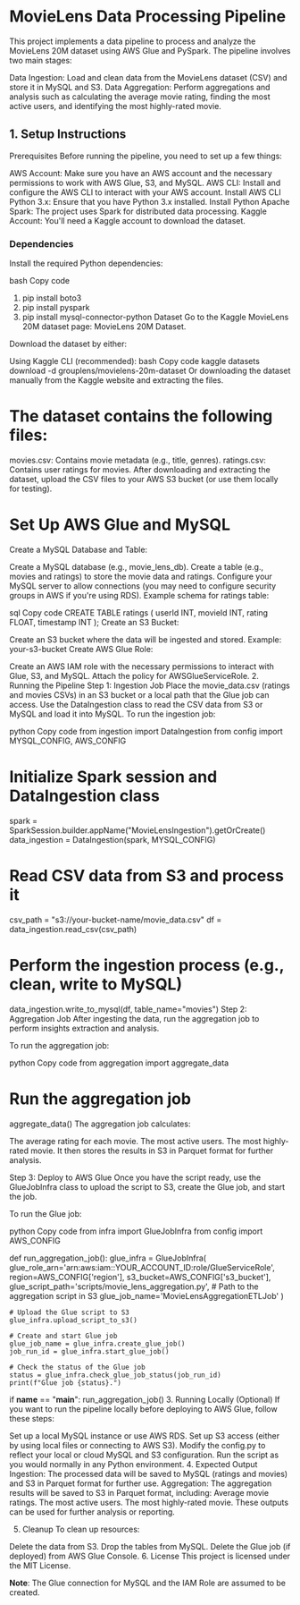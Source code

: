 # MovieLens Data Processing Pipeline
This project implements a data pipeline to process and analyze the MovieLens 20M dataset using AWS Glue and PySpark. The pipeline involves two main stages:

Data Ingestion: Load and clean data from the MovieLens dataset (CSV) and store it in MySQL and S3.
Data Aggregation: Perform aggregations and analysis such as calculating the average movie rating, finding the most active users, and identifying the most highly-rated movie.
## 1. Setup Instructions
Prerequisites
Before running the pipeline, you need to set up a few things:

AWS Account: Make sure you have an AWS account and the necessary permissions to work with AWS Glue, S3, and MySQL.
AWS CLI: Install and configure the AWS CLI to interact with your AWS account. Install AWS CLI
Python 3.x: Ensure that you have Python 3.x installed. Install Python
Apache Spark: The project uses Spark for distributed data processing.
Kaggle Account: You'll need a Kaggle account to download the dataset.
### Dependencies
Install the required Python dependencies:

bash
Copy code
1. pip install boto3
2. pip install pyspark
2. pip install mysql-connector-python
Dataset
Go to the Kaggle MovieLens 20M dataset page: MovieLens 20M Dataset.

Download the dataset by either:

Using Kaggle CLI (recommended):
bash
Copy code
kaggle datasets download -d grouplens/movielens-20m-dataset
Or downloading the dataset manually from the Kaggle website and extracting the files.
# The dataset contains the following files:

movies.csv: Contains movie metadata (e.g., title, genres).
ratings.csv: Contains user ratings for movies.
After downloading and extracting the dataset, upload the CSV files to your AWS S3 bucket (or use them locally for testing).

# Set Up AWS Glue and MySQL
Create a MySQL Database and Table:

Create a MySQL database (e.g., movie_lens_db).
Create a table (e.g., movies and ratings) to store the movie data and ratings.
Configure your MySQL server to allow connections (you may need to configure security groups in AWS if you're using RDS).
Example schema for ratings table:

sql
Copy code
CREATE TABLE ratings (
    userId INT,
    movieId INT,
    rating FLOAT,
    timestamp INT
);
Create an S3 Bucket:

Create an S3 bucket where the data will be ingested and stored.
Example: your-s3-bucket
Create AWS Glue Role:

Create an AWS IAM role with the necessary permissions to interact with Glue, S3, and MySQL. Attach the policy for AWSGlueServiceRole.
2. Running the Pipeline
Step 1: Ingestion Job
Place the movie_data.csv (ratings and movies CSVs) in an S3 bucket or a local path that the Glue job can access.
Use the DataIngestion class to read the CSV data from S3 or MySQL and load it into MySQL.
To run the ingestion job:

python
Copy code
from ingestion import DataIngestion
from config import MYSQL_CONFIG, AWS_CONFIG

# Initialize Spark session and DataIngestion class
spark = SparkSession.builder.appName("MovieLensIngestion").getOrCreate()
data_ingestion = DataIngestion(spark, MYSQL_CONFIG)

# Read CSV data from S3 and process it
csv_path = "s3://your-bucket-name/movie_data.csv"
df = data_ingestion.read_csv(csv_path)

# Perform the ingestion process (e.g., clean, write to MySQL)
data_ingestion.write_to_mysql(df, table_name="movies")
Step 2: Aggregation Job
After ingesting the data, run the aggregation job to perform insights extraction and analysis.

To run the aggregation job:

python
Copy code
from aggregation import aggregate_data

# Run the aggregation job
aggregate_data()
The aggregation job calculates:

The average rating for each movie.
The most active users.
The most highly-rated movie.
It then stores the results in S3 in Parquet format for further analysis.

Step 3: Deploy to AWS Glue
Once you have the script ready, use the GlueJobInfra class to upload the script to S3, create the Glue job, and start the job.

To run the Glue job:

python
Copy code
from infra import GlueJobInfra
from config import AWS_CONFIG

def run_aggregation_job():
    glue_infra = GlueJobInfra(
        glue_role_arn='arn:aws:iam::YOUR_ACCOUNT_ID:role/GlueServiceRole',
        region=AWS_CONFIG['region'],
        s3_bucket=AWS_CONFIG['s3_bucket'],
        glue_script_path='scripts/movie_lens_aggregation.py',  # Path to the aggregation script in S3
        glue_job_name='MovieLensAggregationETLJob'
    )

    # Upload the Glue script to S3
    glue_infra.upload_script_to_s3()

    # Create and start Glue job
    glue_job_name = glue_infra.create_glue_job()
    job_run_id = glue_infra.start_glue_job()

    # Check the status of the Glue job
    status = glue_infra.check_glue_job_status(job_run_id)
    print(f"Glue job {status}.")

if __name__ == "__main__":
    run_aggregation_job()
3. Running Locally (Optional)
If you want to run the pipeline locally before deploying to AWS Glue, follow these steps:

Set up a local MySQL instance or use AWS RDS.
Set up S3 access (either by using local files or connecting to AWS S3).
Modify the config.py to reflect your local or cloud MySQL and S3 configuration.
Run the script as you would normally in any Python environment.
4. Expected Output
Ingestion: The processed data will be saved to MySQL (ratings and movies) and S3 in Parquet format for further use.
Aggregation: The aggregation results will be saved to S3 in Parquet format, including:
Average movie ratings.
The most active users.
The most highly-rated movie.
These outputs can be used for further analysis or reporting.

5. Cleanup
To clean up resources:

Delete the data from S3.
Drop the tables from MySQL.
Delete the Glue job (if deployed) from AWS Glue Console.
6. License
This project is licensed under the MIT License.

**Note**: The Glue connection for MySQL and the IAM Role are assumed to be created.